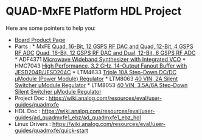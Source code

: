 # QUAD-MxFE Platform HDL Project

Here are some pointers to help you:
  * [Board Product Page](https://www.analog.com/quad-mxfe)
  * Parts :
           * MxFE
            [Quad, 16-Bit, 12 GSPS RF DAC and Quad, 12-Bit, 4 GSPS RF ADC](https://www.analog.com/AD9081)
            [Quad, 16-Bit, 12 GSPS RF DAC and Dual, 12-Bit, 6 GSPS RF ADC](https://www.analog.com/ad9082)
           * ADF4371
            [Microwave Wideband Synthesizer with Integrated VCO](https://www.analog.com/adf4371)
           * HMC7043
            [High Performance, 3.2 GHz, 14-Output Fanout Buffer with JESD204B/JESD204C](https://www.analog.com/hmc7043)
           * LTM4633
            [Triple 10A Step-Down DC/DC μModule (Power Module) Regulator](https://www.analog.com/ltm4633)
           * LTM8063
            [40 VIN, 2A Silent Switcher µModule Regulator](https://www.analog.com/ltm8063)
           * LTM8053
            [40 VIN, 3.5A/6A Step-Down Silent Switcher μModule Regulator](https://www.analog.com/ltm8053)
  * Project Doc : https://wiki.analog.com/resources/eval/user-guides/quadmxfe
  * HDL Doc : https://wiki.analog.com/resources/eval/user-guides/ad_quadmxfe1_ebz/ad_quadmxfe1_ebz_hdl
  * Linux Drivers : https://wiki.analog.com/resources/eval/user-guides/quadmxfe/quick-start
